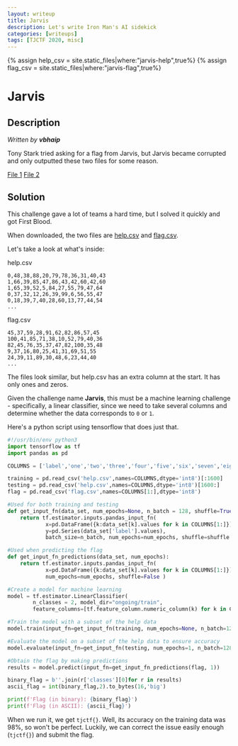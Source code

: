 ```yaml
---
layout: writeup
title: Jarvis
description: Let's write Iron Man's AI sidekick
categories: [writeups]
tags: [TJCTF 2020, misc]
---
```


{% assign help_csv = site.static_files|where:"jarvis-help",true%}
{% assign flag_csv = site.static_files|where:"jarvis-flag",true%}
# Jarvis

## Description

*Written by __vbhaip__*

Tony Stark tried asking for a flag from Jarvis, but Jarvis became corrupted and only outputted these two files for some reason.

[File 1]({{help_csv[0].path}})
[File 2]({{flag_csv[0].path}})

## Solution
This challenge gave a lot of teams a hard time, but I solved it quickly and got First Blood.

When downloaded, the two files are [help.csv]({{help_csv[0].path}}) and [flag.csv]({{flag_csv[0].path}}).

Let's take a look at what's inside:

help.csv
```
0,48,38,88,20,79,78,36,31,40,43
1,66,39,85,47,86,43,42,60,42,60
1,65,39,52,5,84,27,55,79,47,64
0,37,32,12,26,39,99,6,56,55,47
0,18,39,7,40,28,60,13,77,44,54
...
```

flag.csv
```
45,37,59,28,91,62,82,86,57,45
100,41,85,71,38,10,52,79,40,36
82,45,76,35,37,47,82,100,35,48
9,37,16,80,25,41,31,69,51,55
24,39,11,89,30,48,6,23,44,40
...
```

The files look similar, but help.csv has an extra column at the start. It has only ones and zeros.

Given the challenge name **Jarvis**, this must be a machine learning challenge - specifically, a linear classifier, since we need to take several columns and determine whether the data corresponds to `0` or `1`.

Here's a python script using tensorflow that does just that.

```python
#!/usr/bin/env python3
import tensorflow as tf
import pandas as pd

COLUMNS = ['label','one','two','three','four','five','six','seven','eight','nine','ten']

training = pd.read_csv('help.csv',names=COLUMNS,dtype='int8')[:1600]
testing = pd.read_csv('help.csv',names=COLUMNS,dtype='int8')[1600:]
flag = pd.read_csv('flag.csv',names=COLUMNS[1:],dtype='int8')

#Used for both training and testing
def get_input_fn(data_set, num_epochs=None, n_batch = 128, shuffle=True):
    return tf.estimator.inputs.pandas_input_fn(
            x=pd.DataFrame({k:data_set[k].values for k in COLUMNS[1:]}),
            y=pd.Series(data_set['label'].values),
            batch_size=n_batch, num_epochs=num_epochs, shuffle=shuffle )

#Used when predicting the flag
def get_input_fn_predictions(data_set, num_epochs):
    return tf.estimator.inputs.pandas_input_fn(
            x=pd.DataFrame({k:data_set[k].values for k in COLUMNS[1:]}),
            num_epochs=num_epochs, shuffle=False )

#Create a model for machine learning
model = tf.estimator.LinearClassifier(
        n_classes = 2, model_dir="ongoing/train",
        feature_columns=[tf.feature_column.numeric_column(k) for k in COLUMNS[1:]])

#Train the model with a subset of the help data
model.train(input_fn=get_input_fn(training, num_epochs=None, n_batch=128,shuffle=False),steps=1000)

#Evaluate the model on a subset of the help data to ensure accuracy
model.evaluate(input_fn=get_input_fn(testing, num_epochs=1, n_batch=128,shuffle=False),steps=1000)

#Obtain the flag by making predictions
results = model.predict(input_fn=get_input_fn_predictions(flag, 1))

binary_flag = b''.join(r['classes'][0]for r in results)
ascii_flag = int(binary_flag,2).to_bytes(16,'big')

print(f'Flag (in binary): {binary_flag}')
print(f'Flag (in ASCII): {ascii_flag}')
```

When we run it, we get `tjctf{}`. Well, its accuracy on the training data was 98%, so won't be perfect. Luckily, we can correct the issue easily enough (`tjctf{}`) and submit the flag. 

